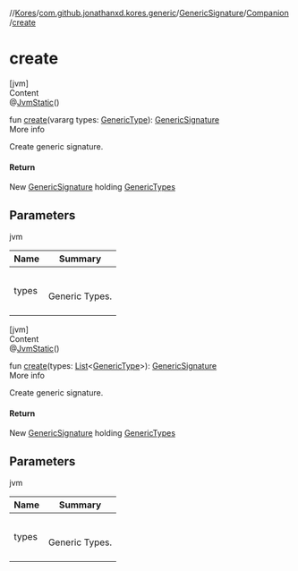//[Kores](../../../index.md)/[com.github.jonathanxd.kores.generic](../../index.md)/[GenericSignature](../index.md)/[Companion](index.md)/[create](create.md)



# create  
[jvm]  
Content  
@[JvmStatic](https://kotlinlang.org/api/latest/jvm/stdlib/kotlin.jvm/-jvm-static/index.html)()  
  
fun [create](create.md)(vararg types: [GenericType](../../../com.github.jonathanxd.kores.type/-generic-type/index.md)): [GenericSignature](../index.md)  
More info  


Create generic signature.



#### Return  


New [GenericSignature](../index.md) holding [GenericTypes](../../../com.github.jonathanxd.kores.type/-generic-type/index.md)



## Parameters  
  
jvm  
  
|  Name|  Summary| 
|---|---|
| <a name="com.github.jonathanxd.kores.generic/GenericSignature.Companion/create/#kotlin.Array[com.github.jonathanxd.kores.type.GenericType]/PointingToDeclaration/"></a>types| <a name="com.github.jonathanxd.kores.generic/GenericSignature.Companion/create/#kotlin.Array[com.github.jonathanxd.kores.type.GenericType]/PointingToDeclaration/"></a><br><br>Generic Types.<br><br>
  
  


[jvm]  
Content  
@[JvmStatic](https://kotlinlang.org/api/latest/jvm/stdlib/kotlin.jvm/-jvm-static/index.html)()  
  
fun [create](create.md)(types: [List](https://kotlinlang.org/api/latest/jvm/stdlib/kotlin.collections/-list/index.html)<[GenericType](../../../com.github.jonathanxd.kores.type/-generic-type/index.md)>): [GenericSignature](../index.md)  
More info  


Create generic signature.



#### Return  


New [GenericSignature](../index.md) holding [GenericTypes](../../../com.github.jonathanxd.kores.type/-generic-type/index.md)



## Parameters  
  
jvm  
  
|  Name|  Summary| 
|---|---|
| <a name="com.github.jonathanxd.kores.generic/GenericSignature.Companion/create/#kotlin.collections.List[com.github.jonathanxd.kores.type.GenericType]/PointingToDeclaration/"></a>types| <a name="com.github.jonathanxd.kores.generic/GenericSignature.Companion/create/#kotlin.collections.List[com.github.jonathanxd.kores.type.GenericType]/PointingToDeclaration/"></a><br><br>Generic Types.<br><br>
  
  



